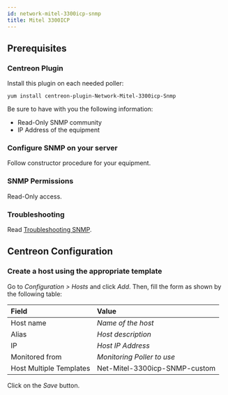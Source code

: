 ```yaml
---
id: network-mitel-3300icp-snmp
title: Mitel 3300ICP
---
```


## Prerequisites

### Centreon Plugin

Install this plugin on each needed poller:

``` shell
yum install centreon-plugin-Network-Mitel-3300icp-Snmp
```

Be sure to have with you the following information:

  - Read-Only SNMP community
  - IP Address of the equipment

### Configure SNMP on your server

Follow constructor procedure for your equipment.

### SNMP Permissions

Read-Only access.

### Troubleshooting

Read [Troubleshooting
SNMP](../getting-started/how-to-guides/troubleshooting-plugins.md/#troubleshooting-snmp).

## Centreon Configuration

### Create a host using the appropriate template

Go to *Configuration \> Hosts* and click *Add*. Then, fill the form as shown by
the following table:

| Field                                | Value                         |
| :----------------------------------- | :---------------------------- |
| Host name                            | *Name of the host*            |
| Alias                                | *Host description*            |
| IP                                   | *Host IP Address*             |
| Monitored from                       | *Monitoring Poller to use*    |
| Host Multiple Templates              | Net-Mitel-3300icp-SNMP-custom |

Click on the *Save* button.
